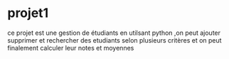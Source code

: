 # projet1
ce projet est une gestion de étudiants en utilsant python ,on peut ajouter supprimer et rechercher des etudiants selon plusieurs critères et on peut finalement calculer leur notes et moyennes
